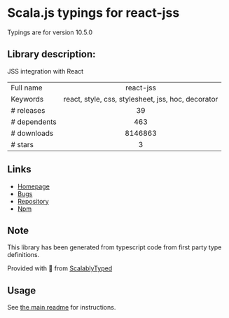
# Scala.js typings for react-jss

Typings are for version 10.5.0

## Library description:
JSS integration with React

|                    |                 |
| ------------------ | :-------------: |
| Full name          | react-jss |
| Keywords           | react, style, css, stylesheet, jss, hoc, decorator |
| # releases         | 39 |
| # dependents       | 463 |
| # downloads        | 8146863 |
| # stars            | 3 |

## Links
- [Homepage](https://cssinjs.org/react-jss)
- [Bugs](https://github.com/cssinjs/jss/issues/new?title=[react-jss])
- [Repository](https://github.com/cssinjs/jss)
- [Npm](https://www.npmjs.com/package/react-jss)
    


## Note
This library has been generated from typescript code from first party type definitions.

Provided with :purple_heart: from [ScalablyTyped](https://github.com/oyvindberg/ScalablyTyped)

## Usage
See [the main readme](../../readme.md) for instructions.


